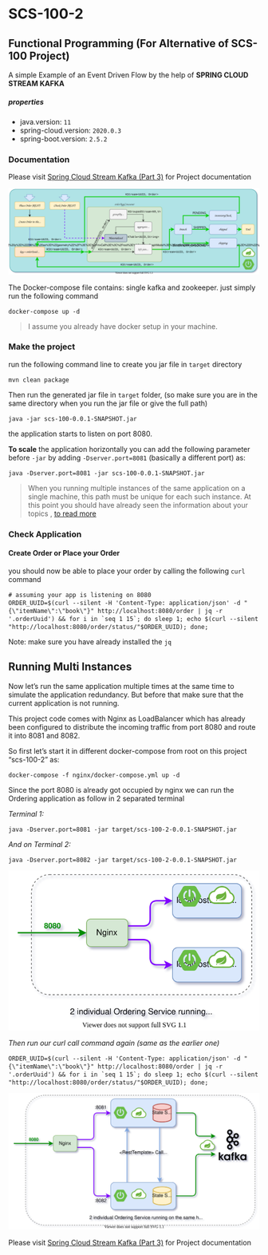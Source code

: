 # SCS-100-2

## Functional Programming (For Alternative of SCS-100 Project)

A simple Example of an Event Driven Flow by the help of **SPRING CLOUD STREAM KAFKA**

##### properties

* java.version: `11`
* spring-cloud.version: `2020.0.3`
* spring-boot.version: `2.5.2`

### Documentation
Please visit [Spring Cloud Stream Kafka (Part 3)](https://tanzu.vmware.com/developer/guides/event-streaming/spring-cloud-stream-kafka-p3/) for Project documentation


![General Flow Diagram](material/kafka-events-intro-1002-1.svg)

The Docker-compose file contains: single kafka and zookeeper. just simply run the following command

```shell
docker-compose up -d
```

> I assume you already have docker setup in your machine.

### Make the project

run the following command line to create you jar file in `target` directory

```shell
mvn clean package
```

Then run the generated jar file in `target` folder, (so make sure you are in the same directory when you run the jar
file or give the full path)

```shell
java -jar scs-100-0.0.1-SNAPSHOT.jar
```

the application starts to listen on port 8080.

**To scale** the application horizontally you can add the following parameter before `-jar` by
adding `-Dserver.port=8081` (basically a different port) as:

```shell
java -Dserver.port=8081 -jar scs-100-0.0.1-SNAPSHOT.jar
```

> When you running multiple instances of the same application on a single machine, this path must be unique for each
such instance.
At this point you should have already seen the information about your topics
, [to read more](https://kafka.apache.org/28/documentation/streams/developer-guide/config-streams.html#state-dir)

### Check Application

#### Create Order or Place your Order

you should now be able to place your order by calling the following `curl` command

```shell
# assuming your app is listening on 8080
ORDER_UUID=$(curl --silent -H 'Content-Type: application/json' -d "{\"itemName\":\"book\"}" http://localhost:8080/order | jq -r '.orderUuid') && for i in `seq 1 15`; do sleep 1; echo $(curl --silent "http://localhost:8080/order/status/"$ORDER_UUID); done;
```

Note: make sure you have already installed the `jq`

## Running Multi Instances

Now let’s run the same application multiple times at the same time to simulate the application redundancy. But before
that make sure that the current application is not running.

This project code comes with Nginx as LoadBalancer which has already been configured to distribute the incoming traffic
from port 8080 and route it into 8081 and 8082.

So first let’s start it in different docker-compose from root on this project “scs-100-2” as:

```shell
docker-compose -f nginx/docker-compose.yml up -d
```

Since the port 8080 is already got occupied by nginx we can run the Ordering application as follow in 2 separated
terminal

_Terminal 1:_

```shell
java -Dserver.port=8081 -jar target/scs-100-2-0.0.1-SNAPSHOT.jar
```

_And on Terminal 2:_

```shell
java -Dserver.port=8082 -jar target/scs-100-2-0.0.1-SNAPSHOT.jar
```

![General Flow Diagram](material/kafka-events-intro-1002-3.svg)

_Then run our curl call command again (same as the earlier one)_

```shell
ORDER_UUID=$(curl --silent -H 'Content-Type: application/json' -d "{\"itemName\":\"book\"}" http://localhost:8080/order | jq -r '.orderUuid') && for i in `seq 1 15`; do sleep 1; echo $(curl --silent "http://localhost:8080/order/status/"$ORDER_UUID); done;
```

![General Flow Diagram](material/kafka-events-intro-1002-4.svg)


Please visit [Spring Cloud Stream Kafka (Part 3)](https://tanzu.vmware.com/developer/guides/event-streaming/spring-cloud-stream-kafka-p3/) for Project documentation

